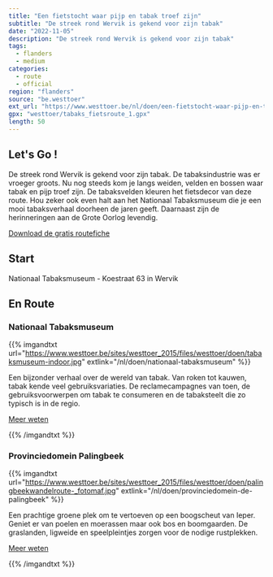 ```yaml
---
title: "Een fietstocht waar pijp en tabak troef zijn"
subtitle: "De streek rond Wervik is gekend voor zijn tabak"
date: "2022-11-05"
description: "De streek rond Wervik is gekend voor zijn tabak" 
tags:
  - flanders
  - medium
categories: 
  - route
  - official
region: "flanders"
source: "be.westtoer"
ext_url: "https://www.westtoer.be/nl/doen/een-fietstocht-waar-pijp-en-tabak-troef-zijn"
gpx: "westtoer/tabaks_fietsroute_1.gpx"
length: 50
---
```


## Let's Go !

De streek rond Wervik is gekend voor zijn tabak. De tabaksindustrie was er vroeger groots. Nu nog steeds kom je langs weiden, velden en bossen waar tabak en pijp troef zijn. De tabaksvelden kleuren het fietsdecor van deze route. Hou zeker ook even halt aan het Nationaal Tabaksmuseum die je een mooi tabaksverhaal doorheen de jaren geeft. Daarnaast zijn de herinneringen aan de Grote Oorlog levendig.

[Download de gratis routefiche](https://www.westtoer.be/sites/westtoer_2015/files/westtoer/doen/tabaksfietsroutefiche.pdf)

## Start 

Nationaal Tabaksmuseum - Koestraat 63 in Wervik 

## En Route

### Nationaal Tabaksmuseum

{{% imgandtxt url="https://www.westtoer.be/sites/westtoer_2015/files/westtoer/doen/tabaksmuseum-indoor.jpg" extlink="/nl/doen/nationaal-tabaksmuseum" %}}

Een bijzonder verhaal over de wereld van tabak. Van roken tot kauwen, tabak kende veel gebruiksvariaties. De reclamecampagnes van toen, de gebruiksvoorwerpen om tabak te consumeren en de tabaksteelt die zo typisch is in de regio.

[Meer weten](https://www.westtoer.be/nl/doen/nationaal-tabaksmuseum)

{{% /imgandtxt %}}

### Provinciedomein Palingbeek

{{% imgandtxt url="https://www.westtoer.be/sites/westtoer_2015/files/westtoer/doen/palingbeekwandelroute-_fotomaf.jpg" extlink="/nl/doen/provinciedomein-de-palingbeek" %}}

Een prachtige groene plek om te vertoeven op een boogscheut van Ieper. Geniet er van poelen en moerassen maar ook bos en boomgaarden. De graslanden, ligweide en speelpleintjes zorgen voor de nodige rustplekken.

[Meer weten](https://www.westtoer.be/nl/doen/provinciedomein-de-palingbeek)

{{% /imgandtxt %}}
